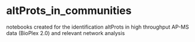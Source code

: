 # altProts_in_communities
notebooks created for the identification altProts in high throughput AP-MS data (BioPlex 2.0) and relevant network analysis
